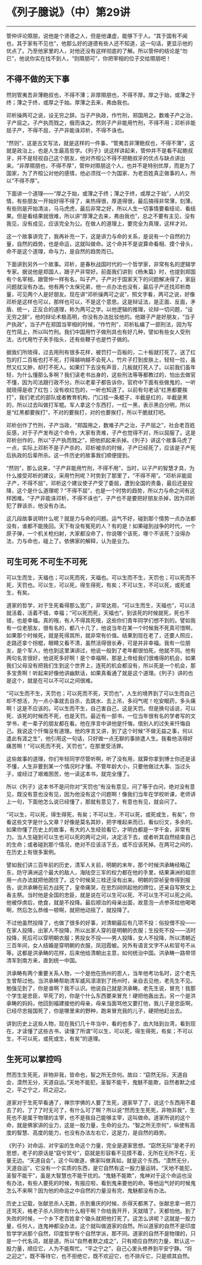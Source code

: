 # 《列子臆说》（中）第29讲

------

管仲评论隰朋，说他是个贤德之人，但是他谦虚，能够下于人。“其于国有不闻也，其于家有不见也”，他那么好的道德有些人还不知道，这一句话，更显示他的优点了。乃至他家里的人，对他还没有这样彻底的了解。所以管仲的结论是“勿已”，他说你实在找不到人，“则隰朋可”，你把宰相的位子交给隰朋吧！

## 不得不做的天下事

然则管夷吾非薄鲍叔也，不得不薄；非厚隰朋也，不得不厚。厚之于始，或薄之于终；薄之于终，或厚之于始。厚薄之去来，弗由我也。

邓析操两可之说，设无穷之辞。当子产执政，作竹刑，郑国用之。数难子产之治，子产屈之。子产执而戮之，俄而诛之。然则子产非能用竹刑，不得不用；邓析非能屈子产，不得不屈，子产非能诛邓析，不得不诛也。

“然则”，这是古文写法，就是这样的一件事，“管夷吾非薄鲍叔也，不得不薄”，这就是政治上，也是人生最高哲学。《列子》说这样讲起来，管仲并不是看不起鲍叔牙，并不是轻视自己这个朋友，他对齐桓公不得不把鲍叔牙的优点与缺点讲出来。“非厚隰朋也，不得不厚”，管仲对隰朋这个人，也并不是特别优厚，而是为了国家，为了齐桓公对他的感情，他必须找一个为国家、为老百姓真正做事的人，所以“不得不厚”。

下面讲一个道理——“厚之于始，或薄之于终；薄之于终，或厚之于始”，人的交情，有些朋友一开始好得不得了，亲热得很，厚道得很，最后搞得非常薄，刻薄。有些则是开始清淡，马马虎虎，最后非常之好，所以人生一切事情要看结论、看结果。但是看结果就很难，所以讲“厚薄之去来，弗由我也”，总之不要有主见，没有我见，没有成见，应该完全为公。在做人的道理上，要完全为真理，这样才对。

这一个故事讲完了，我再补充一下，这是讲力与命的关系，是说有一个自然的力量，自然的趋势，也是命运，这就叫做命。这个命并不是说算命看相、摸个骨头，命不是这个道理，命与力，是自然的趋势而已。

下面讲到另外一个故事。邓析，是春秋战国时代的一个哲学家，非常有名的逻辑学专家。据说他是郑国人，跟子产非常好。前面我们讲到《杨朱篇》时，也提到郑国有个名宰相，跟管仲一样有名，叫子产。子产对于国家天下的问题解决得了，家庭问题就没有办法。他有两个太保兄弟，他一点办法也没有，最后子产还找邓析商量，可见两个人是好朋友。现在讲“邓析操两可之说”，照文字看，两可之说，好像邓析是这样也可以，那样也可以，不是这个意思。这是辩证法，是正面、反面，矛盾、统一，正反合的道理，称为两可之学。以他逻辑的推理，论辩一切问题，“设无穷之辞”，他的辩论术极高明，你没有办法批驳他的。他跟子产是好朋友，“当子产执政”，当子产在郑国当宰相的时候，“作竹刑”，邓析私编了一部刑法，因为写在竹简上，所以叫竹刑。我们中国用竹子做刑具也有好几种，譬如有些女人受刑法，古代用竹子夹手指头，还有些鞭子也是竹子做的。

据我们所晓得，过去用刑有很多花样，被罚打一百板的，二十板就打死了。送了红包的打二百板也打不死，打得越响越不会死人，竹片子打到皮肤上，轻轻一拉，虽然又红又肿，却打不死人。如果打下去没有声音，几板就打死人了。以前我们虽年轻，为什么懂那么多啊？我们读老书出身的，这些刑法等等都教过的，怕出去做官不懂，因为司法跟行政不分。所以老辈子都告诉你，官府中下面有些做鬼的，一听就晓得是收了红包；没有收红包的，一听也知道了。以前有句老话“红黑都要挨打”，我们老式的部队或者教育机构，门口挂一条棍子，半截是红的，半截是黑的，所以过去叫做打军棍。军人拿这个东西打，一红一黑，表示黑白分明，所以是“红黑都要挨打”，不对的要挨打，对的也要挨打，所以干脆就打吧。

邓析创作了竹刑，子产当政，“郑国用之，数难子产之治，子产屈之”，社会老百姓反感，对于子产发布这个命令，大家有责难，子产也觉得不对，所以屈服了。这是邓析创作的，所以“子产执而戮之”，把他抓起来杀掉。《列子》讲这个故事马虎了一点，实际上邓析不是子产杀的，邓析被杀的时候，子产已经死了，应该是子产死后执政的后辈所杀。这一件历史的故事我们顺便提到。

“然则”，那么说来，“子产非能用竹刑，不得不用”，当时，以子产的智慧才具，为什么接受邓析的建议，采用竹刑呢？时势到了那里了，“不得不用”。“邓析非能屈子产，不得不屈”，邓析这个建议使子产受了委屈，遭到全国的责备，最后还是投降，这个是什么道理呢？“不得不屈”，也是一个时势的趋势，所以力与命之间有这样困难。“子产非能诛邓析，不得不诛也”，子产也不是要把好朋友杀掉，因为邓析犯了罪该杀，他没有办法。

这几段故事说明什么呢？就是力与命的问题。运气不好，碰到那个情势一点办法都没有，谁都不能挽回。天下有没有冤死的人？有的是！如果碰到战争的时代，一个原子弹，一个机关枪扫射，大家都没命了，你说哪个该死，哪个不该死？没得办法，力与命也，碰上了。依佛家的解释，认为是业力。

## 可生可死 不可生不可死

可以生而生，天福也；可以死而死，天福也。可以生而不生，天罚也；可以死而不死，天罚也。可以生，可以死，得生得死，有矣；不可以生，不可以死，或死或生，有矣。

道家的哲学，对于生死看得那么宽广，非常达观，“可以生而生，天福也”，可以活就活着，活着不错，幸福；“可以死而死，天福也”，到该死的时候就死，死也不错，也是幸福。真的哦，有人不得其死哦，这些你们青年同学们想不到的。譬如我有一位老朋友，很有名的，都八十几了，他说当年在某一个时候我不死真可惜啊，如果那个时候死，就是死得其所，就非常有价值。结果到现在老了，还要人照应，走路还拿个拐棍，眼睛又看不清，虽然活得很长寿，可是并非幸福。我有一位朋友，是个军人，他也到这里演讲过，他说一般到了老年都很怕死，他就不同。他有两句名言很好，他说死多好啊！是个幸福啊，那是上帝给我们很难得的机会，如果我们父母没有把我们生到这个世界上，连死的机会都没有，所以死是一个机会，那多宝贵啊！听起来好像他讲幽默话，如果真看通了就是这个道理。《列子》讲的也是这个，就是在可以不可以之间很难。

“可以生而不生，天罚也；可以死而不死，天罚也”，人生的境界到了可以生而自己却不想活，为一点小事就去自杀，去跳水、去上吊，多闷气呢！吃安眠药，多头痛啊！这是不应该的。可以生而不生，自己害自己，这是天罚。但是换句话说，可以死、该死的时候而不死，也是天罚。最近有一部书，一位当年很有名的学者写的文学书，老一辈子的朋友都在看。他在序言中讲他是忏悔，借别人的过失来忏悔自己。我说这个忏悔没有道理。他的序言又讲，到了这个时候“不做无益之事，何以遣此有涯之生”，他引用这一句话，只好做一点无聊的事排遣人生。我看他活得好痛苦啊！“可以死而不死，天罚也”，在那里受活罪。

这些故事的道理，你们年轻同学尽管听啊，听了没有用，就算你拿到博士你还是读不懂，人生非要到某一个情况时才懂。不管年龄大小，只要他做过大事、当过头子，或经过了艰难困苦，他一读这本书，就完全懂了。

所以《列子》这本书不是问你对“天罚也”有没有意见，问了等于白问，绝对没有意见，既没有意也没有见，因为他没有这个问题啊！像我们当年在学校听课，老师讲上一句，下面他怎么说已经懂了，那就有意见了，有意也有见，就会问了。

“可以生，可以死，得生得死，有矣；不可以生，不可以死，或死或生，有矣”，你看这些文字是什么文章？好像是莫名其妙，把字堆起来而已，看似衍文，多余的。如果你懂了历史上的故事，有大的人生经验看它，才明白都是一字千金，非常有力。当人生碰到可以生也可以死的两可之间，决定活下去，或者听其自然结束自己的生命；或者碰到那个情况，绝对不应该活下去，或不应该死掉。在两可之间的，在历史上有很多案例。

譬如我们讲三百年前的历史，清军人关前，明朝的末年，那个时候洪承畴经略辽东，防守满洲这个最大的敌人，海陆空三军的权力都在他的手里，结果满洲的祖宗用一点办法就把他困住了。这个时候吴三桂还没有出来。明朝的崇祯皇帝得到报告，说洪承畴在前方战死了，皇帝痛哭，在忠烈祠供起他的牌位，还亲自写祭文上香主祭。当时他是全国的忠臣，就是说在可以生可以死、不可以生不可以死之间。他被俘虏后，绝食，就是不投降。最后顺治的母亲出面，故意泡一点参茶给他喝喝啊，然后怎么恭维一顿啊，就把他动摇了，就投降了。

不过他虽然投降了，也做了很多的好事，对清朝最后有几项不投：俗投僧不投——在家人投降，出家人不投降，所以出家人穿的是明朝的衣服；生投死不投——活时投降，死后可以穿明朝衣服；男投女不投——男人投降，女人不投降，所以清朝近三百年间，女人结婚是穿明朝的衣服，凤冠霞帔。另外有语言文字不从和官号不从等。这都是洪承畴的花样，后来他给清朝出主意，如何统治中国。洪承畴一路带领清军到南方来，直到统一中国。

洪承畴有两个重要关系人物，一个是他在扬州的恩人，当年他考功名时，这个老先生曾帮过他。当洪承畴帮助清军威风凛凛到了扬州时，亲自去见他，老先生不见。勉强见到了，你是谁啊？我不认识。他说自己就是洪承畴。老先生说，冒充！我那个学生是忠臣，早死了的，你是个什么东西要来冒充！硬把他轰出去。另一个是洪承畴的妈妈，他回到福建接他的母亲，母亲当面骂他又要打他，我儿子是忠臣啊，已经尽忠报国死了，你是哪里来的野种，跑来冒充我的儿子，硬把他赶出去。

讲到历史上这些人物，现在我们几十年当中，看的也多了，由大陆到台湾，看到现在，才读懂了这些古书，读懂了所谓“可以生，可以死，得生得死，有矣；不可以生，不可以死，或死或生，有矣”的道理。

## 生死可以掌控吗

然而生生死死，非物非我，皆命也，智之所无奈何。故曰：“窈然无际，天道自会，漠然无分，天道自运。”天地不能犯，圣智不能干，鬼魅不能欺，自然者默之成之，平之宁之，将之迎之。

道家对于生死早看通了，禅宗学佛的人要了生死，道家早了了，说这个东西用不着去了的，了了了时无可了，有什么可了啊？所以说“然而生生死死，非物非我”，生死也不是属于物理的主宰，也不是我自己能够主宰，这叫做命。道家所说的这个命，就是佛家讲的业力，这是一股力量，生命的业力。“智之所无奈何”，纵使有高度的智慧、高度的能力，也没有办法左右它，这是力，是自然的趋势。

《列子》对命运、对宇宙的生命这个力量，完全是道家思想。“窈然无际”是老子的思想，老子的原话是“窈兮冥兮”，窈就是形容看不见摸不着，无所在无所不在，无量无边。“天道自会”，这个叫做道，佛家叫做真如，就是这个东西。“漠然无分，天道自运”，它没有一个实质的东西，是它自然有这一股力量运转。“天地不能犯，圣智不能干”，虽是大智慧也不能干扰的。“鬼魅不能欺”，鬼神对于这个命运也没有办法，有些人要死的时候，有报应啦，看到鬼来要他的命。等他运气好的时候鬼怎么不来啊？因为他的命运之中自然的力量没有完，鬼魅都没有办法。

历史上记载，张献忠杀人无数，杀到重庆的时候，杀得天都黑了。张献忠拿一把刀还骂天，格老子杀人同你有什么相干啊？你给我开开，天就晴了，天都怕他。到了失败的时候，一个乡下老百姓拿个锄头就把他打死了。这怎么讲呢？这就是一股力量，任何人，连鬼神都没办法，这个就叫做道家的自然。所以道家的自然不是印度哲学学派那个自然，印度哲学有个自然学派，那不同。道家的自然不是物理的，只是一个代名词，就是道。所以“自然者默之成之”，只有顺应自然的力量，默认这一股力量，顺应它，人为不能帮忙。“平之宁之”，自己心里头修养到平安宁静。“将之迎之”，既不等待它，也不拒绝它，既不欢迎它，也不排斥它，只是顺其自然。